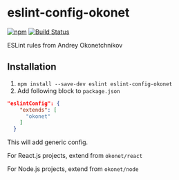 # eslint-config-okonet

[![npm](https://img.shields.io/npm/v/eslint-config-okonet.svg)](https://www.npmjs.com/package/eslint-config-okonet)
[![Build Status](https://travis-ci.org/okonet/eslint-config-okonet.svg)](https://travis-ci.org/okonet/eslint-config-okonet)

ESLint rules from Andrey Okonetchnikov

## Installation

1. `npm install --save-dev eslint eslint-config-okonet`
2. Add following block to `package.json`

```json
"eslintConfig": {
    "extends": [
      "okonet"
    ]
  }
```

This will add generic config.

For React.js projects, extend from `okonet/react`

For Node.js projects, extend from `okonet/node`
